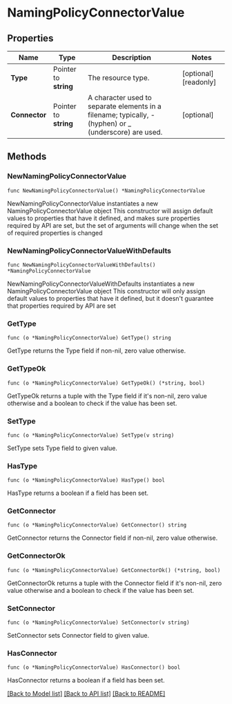 # NamingPolicyConnectorValue

## Properties

Name | Type | Description | Notes
------------ | ------------- | ------------- | -------------
**Type** | Pointer to **string** | The resource type. | [optional] [readonly] 
**Connector** | Pointer to **string** | A character used to separate elements in a filename; typically, - (hyphen) or _ (underscore) are used. | [optional] 

## Methods

### NewNamingPolicyConnectorValue

`func NewNamingPolicyConnectorValue() *NamingPolicyConnectorValue`

NewNamingPolicyConnectorValue instantiates a new NamingPolicyConnectorValue object
This constructor will assign default values to properties that have it defined,
and makes sure properties required by API are set, but the set of arguments
will change when the set of required properties is changed

### NewNamingPolicyConnectorValueWithDefaults

`func NewNamingPolicyConnectorValueWithDefaults() *NamingPolicyConnectorValue`

NewNamingPolicyConnectorValueWithDefaults instantiates a new NamingPolicyConnectorValue object
This constructor will only assign default values to properties that have it defined,
but it doesn't guarantee that properties required by API are set

### GetType

`func (o *NamingPolicyConnectorValue) GetType() string`

GetType returns the Type field if non-nil, zero value otherwise.

### GetTypeOk

`func (o *NamingPolicyConnectorValue) GetTypeOk() (*string, bool)`

GetTypeOk returns a tuple with the Type field if it's non-nil, zero value otherwise
and a boolean to check if the value has been set.

### SetType

`func (o *NamingPolicyConnectorValue) SetType(v string)`

SetType sets Type field to given value.

### HasType

`func (o *NamingPolicyConnectorValue) HasType() bool`

HasType returns a boolean if a field has been set.

### GetConnector

`func (o *NamingPolicyConnectorValue) GetConnector() string`

GetConnector returns the Connector field if non-nil, zero value otherwise.

### GetConnectorOk

`func (o *NamingPolicyConnectorValue) GetConnectorOk() (*string, bool)`

GetConnectorOk returns a tuple with the Connector field if it's non-nil, zero value otherwise
and a boolean to check if the value has been set.

### SetConnector

`func (o *NamingPolicyConnectorValue) SetConnector(v string)`

SetConnector sets Connector field to given value.

### HasConnector

`func (o *NamingPolicyConnectorValue) HasConnector() bool`

HasConnector returns a boolean if a field has been set.


[[Back to Model list]](../README.md#documentation-for-models) [[Back to API list]](../README.md#documentation-for-api-endpoints) [[Back to README]](../README.md)


